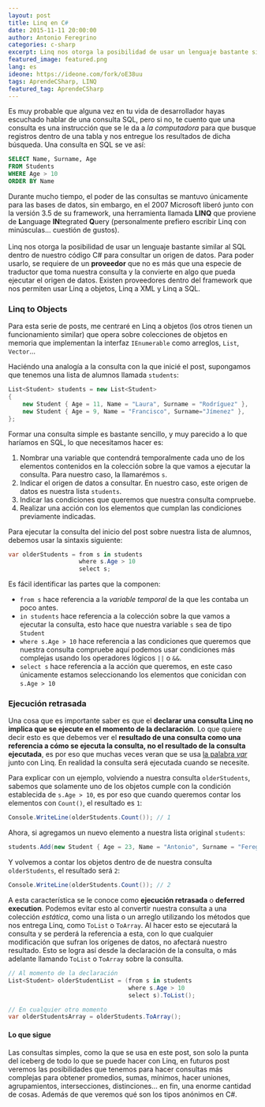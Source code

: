 ```yaml
---
layout: post
title: Linq en C#
date: 2015-11-11 20:00:00
author: Antonio Feregrino
categories: c-sharp
excerpt: Linq nos otorga la posibilidad de usar un lenguaje bastante similar al SQL dentro de nuestro código C# para consultar un origen de datos.
featured_image: featured.png
lang: es
ideone: https://ideone.com/fork/oE38uu
tags: AprendeCSharp, LINQ
featured_tag: AprendeCSharp
---
```


Es muy probable que alguna vez en tu vida de desarrollador hayas escuchado hablar de una consulta SQL, pero si no, te cuento que una consulta es una instrucción que se le da a *la computadora* para que busque registros dentro de una tabla y nos entregue los resultados de dicha búsqueda. Una consulta en SQL se ve así:
```sql  
SELECT Name, Surname, Age
FROM Students
WHERE Age > 10
ORDER BY Name
```  
Durante mucho tiempo, el poder de las consultas se mantuvo únicamente para las bases de datos, sin embargo, en el 2007 Microsoft liberó junto con la versión 3.5 de su framework, una herramienta llamada **LINQ** que proviene de **L**anguage **IN**tegrated **Q**uery (personalmente prefiero escribir Linq con minúsculas... cuestión de gustos).
<br />
<br />
Linq nos otorga la posibilidad de usar un lenguaje bastante similar al SQL dentro de nuestro código C# para consultar un origen de datos. Para poder usarlo, se requiere de un **proveedor** que no es más que una especie de traductor que toma nuestra consulta y la convierte en algo que pueda ejecutar el origen de datos. Existen proveedores dentro del framework que nos permiten usar Linq a objetos, Linq a XML y Linq a SQL.

### Linq to Objects  
Para esta serie de posts, me centraré en Linq a objetos (los otros tienen un funcionamiento similar) que opera sobre colecciones de objetos en memoria que implementan la interfaz <code>IEnumerable</code> como arreglos, <code>List</code>, <code>Vector</code>...   

Haciéndo una analogía a la consulta con la que inicié el post, supongamos que tenemos una lista de alumnos llamada <code>students</code>:
```csharp  
List<Student> students = new List<Student>
{
    new Student { Age = 11, Name = "Laura", Surname = "Rodríguez" },
    new Student { Age = 9, Name = "Francisco", Surname="Jímenez" },
};
```  
Formar una consulta simple es bastante sencillo, y muy parecido a lo que haríamos en SQL, lo que necesitamos hacer es:  

 1. Nombrar una variable que contendrá temporalmente cada uno de los elementos contenidos en la colección sobre la que vamos a ejecutar la consulta. Para nuestro caso, la llamarémos <code>s</code>.
 2. Indicar el origen de datos a consultar. En nuestro caso, este origen de datos es nuestra lista <code>students</code>.
 3. Indicar las condiciones que queremos que nuestra consulta compruebe.
 5. Realizar una acción con los elementos que cumplan las condiciones previamente indicadas.

Para ejecutar la consulta del inicio del post sobre nuestra lista de alumnos, debemos usar la sintaxis siguiente: 
```csharp  
var olderStudents = from s in students
                    where s.Age > 10
                    select s;
```  
Es fácil identificar las partes que la componen:  

 - <code>from s</code> hace referencia a la *variable temporal* de la que les contaba un poco antes.
 - <code>in students</code> hace referencia a la colección sobre la que vamos a ejecutar la consulta, esto hace que nuestra variable <code>s</code> sea de tipo <code>Student</code>
 - <code>where s.Age > 10</code> hace referencia a las condiciones que queremos que nuestra consulta compruebe aquí podemos usar condiciones más complejas usando los operadores lógicos <code>||</code> o <code>&&</code>.
 - <code>select s</code> hace referencia a la acción que queremos, en este caso únicamente estamos seleccionando los elementos que conicidan con <code>s.Age > 10</code>  
  

### Ejecución retrasada  
Una cosa que es importante saber es que el **declarar una consulta Linq no implica que se ejecute en el momento de la declaración**. Lo que quiere decir esto es que debemos ver el **resultado de una consulta como una referencia a cómo se ejecuta la consulta, no el resultado de la consulta ejecutada**, es por eso que muchas veces veran que se usa <a href="var-en-c-sharp">la palabra *var*</a> junto con Linq. En realidad la consulta será ejecutada cuando se necesite.  
  
Para explicar con un ejemplo, volviendo a nuestra consulta <code>olderStudents</code>, sabemos que solamente uno de los objetos cumple con la condición establecida de <code>s.Age > 10</code>, es por eso que cuando queremos contar los elementos con <code>Count()</code>, el resultado es <code>1</code>:
```csharp  
Console.WriteLine(olderStudents.Count()); // 1
```  
Ahora, si agregamos un nuevo elemento a nuestra lista original <code>students</code>:
```csharp  
students.Add(new Student { Age = 23, Name = "Antonio", Surname = "Feregrino" });
```  
Y volvemos a contar los objetos dentro de de nuestra consulta <code>olderStudents</code>, el resultado será <code>2</code>:
```csharp  
Console.WriteLine(olderStudents.Count()); // 2
```  
A esta característica se le conoce como **ejecución retrasada** o **deferred execution**. Podemos evitar esto al convertir nuestra consulta a una colección *estática*, como una lista o un arreglo utilizando los métodos que nos entrega Linq, como <code>ToList</code> o <code>ToArray</code>. Al hacer esto se ejecutará la consulta y se perderá la referencia a esta, con lo que cualquier modificación que sufran los orígenes de datos, no afectará nuestro resultado. Esto se logra así desde la declaración de la consulta, o más adelante llamando <code>ToList</code> o <code>ToArray</code> sobre la consulta.
```csharp  
// Al momento de la declaración
List<Student> olderStudentList = (from s in students
                                  where s.Age > 10
                                  select s).ToList();

// En cualquier otro momento		  
var olderStudentsArray = olderStudents.ToArray();
```  

#### Lo que sigue  
Las consultas simples, como la que se usa en este post, son solo la punta del iceberg de todo lo que se puede hacer con Linq, en futuros post veremos las posibilidades que tenemos para hacer consultas más complejas para obtener promedios, sumas, mínimos, hacer uniones, agrupamientos, intersecciones, distinciones... en fin, una enorme cantidad de cosas. Además de que veremos qué son los tipos anónimos en C#.